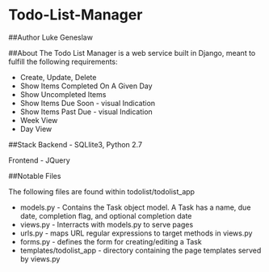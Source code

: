 # Todo-List-Manager

##Author
Luke Geneslaw

##About
The Todo List Manager is a web service built in Django, meant to fulfill the following requirements:

 - Create, Update, Delete
 - Show Items Completed On A Given Day
 - Show Uncompleted Items
 - Show Items Due Soon - visual Indication
 - Show Items Past Due - visual Indication
 - Week View
 - Day View

##Stack
Backend - SQLlite3, Python 2.7

Frontend - JQuery

##Notable Files

The following files are found within todolist/todolist_app
 - models.py - Contains the Task object model. A Task has a name, due date, completion flag, and optional completion date
 - views.py - Interracts with models.py to serve pages
 - urls.py - maps URL regular expressions to target methods in views.py
 - forms.py - defines the form for creating/editing a Task
 - templates/todolist_app - directory containing the page templates served by views.py
